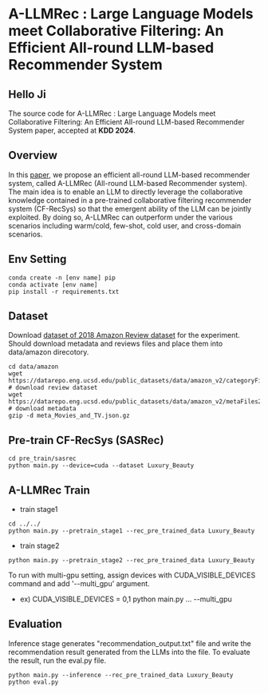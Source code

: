 # A-LLMRec : Large Language Models meet Collaborative Filtering: An Efficient All-round LLM-based Recommender System
## Hello Ji
The source code for A-LLMRec : Large Language Models meet Collaborative Filtering: An Efficient All-round LLM-based Recommender System paper, accepted at **KDD 2024**.

## Overview
In this [paper](https://arxiv.org/abs/2404.11343), we propose an efficient all-round LLM-based recommender system, called A-LLMRec (All-round LLM-based Recommender system). The main idea is to enable an LLM to directly leverage the collaborative knowledge contained in a pre-trained collaborative filtering recommender system (CF-RecSys) so that the emergent ability of the LLM can be jointly exploited. By doing so, A-LLMRec can outperform under the various scenarios including warm/cold, few-shot, cold user, and cross-domain scenarios.

## Env Setting
```
conda create -n [env name] pip
conda activate [env name]
pip install -r requirements.txt
```

## Dataset
Download [dataset of 2018 Amazon Review dataset](https://cseweb.ucsd.edu/~jmcauley/datasets/amazon_v2/) for the experiment. Should download metadata and reviews files and place them into data/amazon direcotory.

```
cd data/amazon
wget https://datarepo.eng.ucsd.edu/public_datasets/data/amazon_v2/categoryFiles/Movies_and_TV.json.gz  # download review dataset
wget https://datarepo.eng.ucsd.edu/public_datasets/data/amazon_v2/metaFiles2/meta_Movies_and_TV.json.gz  # download metadata
gzip -d meta_Movies_and_TV.json.gz
```
  
## Pre-train CF-RecSys (SASRec)
```
cd pre_train/sasrec
python main.py --device=cuda --dataset Luxury_Beauty
```

## A-LLMRec Train
- train stage1
```
cd ../../
python main.py --pretrain_stage1 --rec_pre_trained_data Luxury_Beauty
```

- train stage2
```
python main.py --pretrain_stage2 --rec_pre_trained_data Luxury_Beauty
```

To run with multi-gpu setting, assign devices with CUDA_VISIBLE_DEVICES command and add '--multi_gpu' argument.
- ex) CUDA_VISIBLE_DEVICES = 0,1 python main.py ... --multi_gpu
  


## Evaluation
Inference stage generates "recommendation_output.txt" file and write the recommendation result generated from the LLMs into the file. To evaluate the result, run the eval.py file.

```
python main.py --inference --rec_pre_trained_data Luxury_Beauty
python eval.py
```
